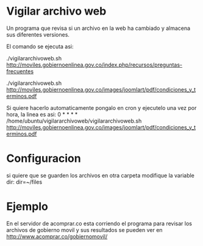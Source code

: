 Vigilar archivo web
=================

Un programa que revisa si un archivo en la web ha cambiado y almacena sus diferentes versiones.

El comando se ejecuta asi:

./vigilararchivoweb.sh http://moviles.gobiernoenlinea.gov.co/index.php/recursos/preguntas-frecuentes

./vigilararchivoweb.sh http://moviles.gobiernoenlinea.gov.co/images/joomlart/pdf/condiciones_y_terminos.pdf

Si quiere hacerlo automaticamente pongalo en cron y ejecutelo una vez por hora, la linea es asi:
  0 *  *   *   * /home/ubuntu/vigilararchivoweb/vigilararchivoweb.sh http://moviles.gobiernoenlinea.gov.co/images/joomlart/pdf/condiciones_y_terminos.pdf

Configuracion
================
si quiere que se guarden los archivos en otra carpeta modifique la variable dir:
dir=~/files

Ejemplo
================
En el servidor de acomprar.co esta corriendo el programa para revisar los archivos de gobierno movil y sus resultados se pueden ver en http://www.acomprar.co/gobiernomovil/
